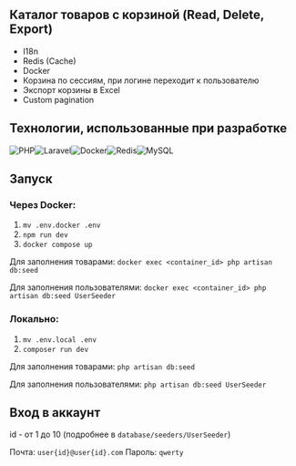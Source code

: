 ## Каталог товаров с корзиной (Read, Delete, Export)

-   I18n
-   Redis (Cache)
-   Docker
-   Корзина по сессиям, при логине переходит к пользователю
-   Экспорт корзины в Excel
-   Custom pagination

## Технологии, использованные при разработке

![PHP](https://img.shields.io/badge/php-%23777BB4.svg?style=for-the-badge&logo=php&logoColor=white)![Laravel](https://img.shields.io/badge/laravel-%23FF2D20.svg?style=for-the-badge&logo=laravel&logoColor=white)![Docker](https://img.shields.io/badge/docker-%230db7ed.svg?style=for-the-badge&logo=docker&logoColor=white)![Redis](https://img.shields.io/badge/redis-%23DD0031.svg?style=for-the-badge&logo=redis&logoColor=white)![MySQL](https://img.shields.io/badge/mysql-4479A1.svg?style=for-the-badge&logo=mysql&logoColor=white)

## Запуск

### Через Docker:

1.  `mv .env.docker .env`
2.  `npm run dev`
3.  `docker compose up`

Для заполнения товарами:
`docker exec <container_id> php artisan db:seed`

Для заполнения пользователями:
`docker exec <container_id> php artisan db:seed UserSeeder`

### Локально:

1.  `mv .env.local .env`
2.  `composer run dev`

Для заполнения товарами:
`php artisan db:seed`

Для заполнения пользователями:
`php artisan db:seed UserSeeder`

## Вход в аккаунт

id - от 1 до 10 (подробнее в `database/seeders/UserSeeder`)

Почта: `user{id}@user{id}.com`
Пароль: `qwerty`
